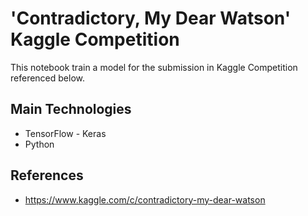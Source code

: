 # 'Contradictory, My Dear Watson' Kaggle Competition
This notebook train a model for the submission in Kaggle Competition referenced below.

## Main Technologies
* TensorFlow - Keras
* Python
## References
* https://www.kaggle.com/c/contradictory-my-dear-watson
